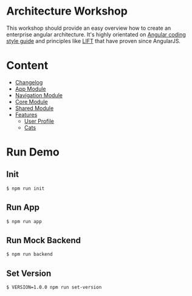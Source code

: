# Architecture Workshop

This workshop should provide an easy overview how to create an enterprise angular architecture. It's highly orientated on [Angular coding style guide](https://angular.io/guide/styleguide) and principles like [LIFT](https://johnpapa.net/angular-app-structuring-guidelines/) that have proven since AngularJS.

# Content
- [Changelog](./CHANGELOG.md)
- [App Module](./app/src/app/README.md)
- [Navigation Module](./app/src/app/navigation/README.md)
- [Core Module](./app/src/app/core/README.md)
- [Shared Module](./app/src/app/shared/README.md)
- [Features](./app/src/app/features/README.md)
  - [User Profile](./app/src/app/features/user-profile/README.md)
  - [Cats](./app/src/app/features/cats/README.md)

# Run Demo

## Init
```bash
$ npm run init
```

## Run App
```bash
$ npm run app
```

## Run Mock Backend
```bash
$ npm run backend
```

## Set Version
```bash
$ VERSION=1.0.0 npm run set-version
```

